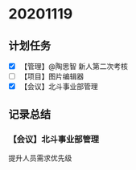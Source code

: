 # 20201119

## 计划任务

- [x] 【管理】@陶思智 新人第二次考核
- [ ] 【项目】图片编辑器
- [x] 【会议】北斗事业部管理

## 记录总结

### 【会议】北斗事业部管理

提升人员需求优先级
